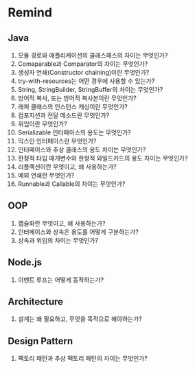 # Remind

## Java
1. 모듈 경로와 애플리케이션의 클래스패스의 차이는 무엇인가?
2. Comaparable과 Comparator의 차이는 무엇인가?
3. 생성자 연쇄(Constructor chaining)이란 무엇인가?
4. try-with-resources는 어떤 경우에 사용할 수 있는가?
5. String, StringBuilder, StringBuffer의 차이는 무엇인가?
6. 방어적 복사, 또는 방어적 복사본이란 무엇인가?
7. 래퍼 클래스의 인스턴스 캐싱이란 무엇인가?
8. 컴포지션과 전달 메소드란 무엇인가?
9. 위임이란 무엇인가?
10. Serializable 인터페이스의 용도는 무엇인가?
11. 믹스인 인터페이스란 무엇인가?
12. 인터페이스와 추상 클래스의 용도 차이는 무엇인가?
13. 한정적 타입 매개변수와 한정적 와일드카드의 용도 차이는 무엇인가?
14. 리플렉션이란 무엇이고, 왜 사용하는가?
15. 예외 연쇄란 무엇인가?
16. Runnable과 Callable의 차이는 무엇인가?

## OOP
1. 캡슐화란 무엇이고, 왜 사용하는가?
2. 인터페이스와 상속은 용도를 어떻게 구분하는가?
3. 상속과 위임의 차이는 무엇인가?

## Node.js
1. 이벤트 루프는 어떻게 동작하는가?

## Architecture
1. 설계는 왜 필요하고, 무엇을 목적으로 해야하는가?

## Design Pattern
1. 팩토리 패턴과 추상 팩토리 패턴의 차이는 무엇인가?
